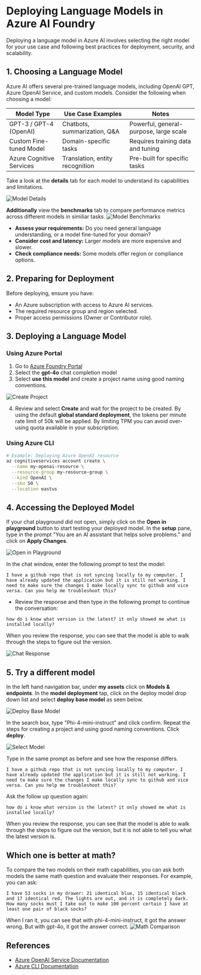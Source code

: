# Deploying Language Models in Azure AI Foundry


Deploying a language model in Azure AI involves selecting the right model for your use case and following best practices for deployment, security, and scalability.

## 1. Choosing a Language Model

Azure AI offers several pre-trained language models, including OpenAI GPT, Azure OpenAI Service, and custom models. Consider the following when choosing a model:

| Model Type                | Use Case Examples                | Notes                                  |
|---------------------------|----------------------------------|----------------------------------------|
| GPT-3 / GPT-4 (OpenAI)    | Chatbots, summarization, Q&A     | Powerful, general-purpose, large scale |
| Custom Fine-tuned Model   | Domain-specific tasks            | Requires training data and tuning      |
| Azure Cognitive Services  | Translation, entity recognition  | Pre-built for specific tasks           |

Take a look at the **details** tab for each model to understand its capabilities and limitations.

![Model Details](https://i.imgur.com/v0XonxD.png)

**Additionally** view the **benchmarks** tab to compare performance metrics across different models in similiar tasks.
![Model Benchmarks](https://i.imgur.com/CTMUM6y.png)

- **Assess your requirements:** Do you need general language understanding, or a model fine-tuned for your domain?
- **Consider cost and latency:** Larger models are more expensive and slower.
- **Check compliance needs:** Some models offer region or compliance options.

## 2. Preparing for Deployment

Before deploying, ensure you have:

- An Azure subscription with access to Azure AI services.
- The required resource group and region selected.
- Proper access permissions (Owner or Contributor role).

## 3. Deploying a Language Model

### Using Azure Portal

1. Go to [Azure Foundry Portal](https://ai.azure.com/)
2. Select the **gpt-4o** chat completion model
3. Select **use this model** and create a project name using good naming conventions. 

![Create Project](https://i.imgur.com/MFFW0W9.png)

4. Review and select **Create** and wait for the project to be created. By using the default **global standard deployment**, the tokens per minute rate limit of 50k will be applied. By limiting TPM you can avoid over-using quota available in your subscription.


### Using Azure CLI

```bash
# Example: Deploying Azure OpenAI resource
az cognitiveservices account create \
  --name my-openai-resource \
  --resource-group my-resource-group \
  --kind OpenAI \
  --sku S0 \
  --location eastus
```
## 4. Accessing the Deployed Model
If your chat playground did not open, simply click on the **Open in playground** button to start testing your deployed model. In the **setup** pane, type in the prompt "You are an AI assistant that helps solve problems." and click on **Apply Changes**. 

![Open in Playground](https://i.imgur.com/HuJqyPU.png)

In the chat window, enter the following prompt to test the model:

```I have a github repo that is not syncing locally to my computer. I have already updated the application but it is still not working. I need to make sure the changes I make locally sync to github and vice versa. Can you help me troubleshoot this? ```

+ Review the response and then type in the following prompt to continue the conversation:

```how do i know what version is the latest? it only showed me what is installed locally?```

When you review the response, you can see that the model is able to walk through the steps to figure out the version.

![Chat Response](https://i.imgur.com/mfdLDE3.png)



## 5. Try a different model

In the left hand navigation bar, under **my assets** click on **Models & endpoints**.
In the **model deployment** tap, click on the deploy model drop down list and select **deploy base model** as seen below.

![Deploy Base Model](https://i.imgur.com/iDdsCwZ.png)

In the search box, type "Phi-4-mini-instruct" and click confirm. Repeat the steps for creating a project and using good naming conventions. Click **deploy**. 

![Select Model](https://i.imgur.com/P8bVcoI.png)

Type in the same prompt as before and see how the response differs.

```I have a github repo that is not syncing locally to my computer. I have already updated the application but it is still not working. I need to make sure the changes I make locally sync to github and vice versa. Can you help me troubleshoot this? ```

Ask the follow up question again:

```how do i know what version is the latest? it only showed me what is installed locally?```

When you review the response, you can see that the model is able to walk through the steps to figure out the version, but it is not able to tell you what the latest version is.

## Which one is better at math?

To compare the two models on their math capabilities, you can ask both models the same math question and evaluate their responses. For example, you can ask:

```I have 53 socks in my drawer: 21 identical blue, 15 identical black and 17 identical red. The lights are out, and it is completely dark. How many socks must I take out to make 100 percent certain I have at least one pair of black socks?```

When I ran it, you can see that with phi-4-mini-instruct, it got the answer wrong. But with gpt-4o, it got the answer correct.
![Math Comparison](https://i.imgur.com/om5N0zx.png)

## References

- [Azure OpenAI Service Documentation](https://learn.microsoft.com/en-us/azure/cognitive-services/openai/)
- [Azure CLI Documentation](https://learn.microsoft.com/en-us/cli/azure/cognitiveservices)